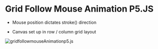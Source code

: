 # Grid Follow Mouse Animation P5.JS

- Mouse position dictates stroke() direction

- Canvas set up in row / column grid layout



![gridfollowmouseAnimationp5.js](assets/grid.gif)